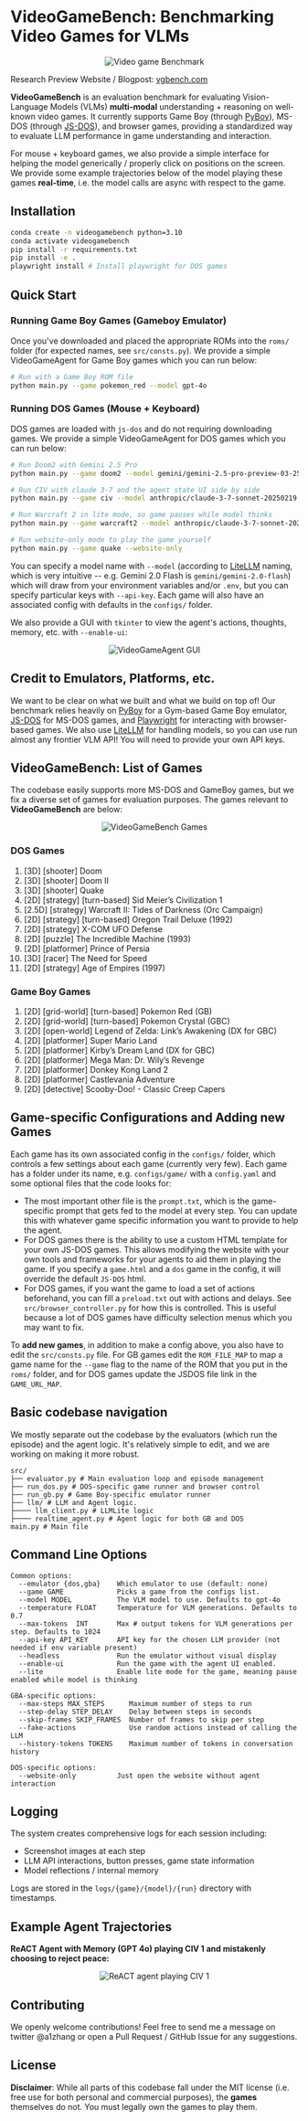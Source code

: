 # VideoGameBench: Benchmarking Video Games for VLMs
<p align="center">
  <img src="media/img/vgbench.png" alt="Video game Benchmark">
</p>

Research Preview Website / Blogpost: [vgbench.com](vgbench.com)

**VideoGameBench** is an evaluation benchmark for evaluating Vision-Language Models (VLMs) **multi-modal** understanding + reasoning on well-known video games. It currently supports Game Boy (through [PyBoy](https://github.com/Baekalfen/PyBoy)), MS-DOS (through [JS-DOS](https://js-dos.com/overview.html)), and browser games, providing a standardized way to evaluate LLM performance in game understanding and interaction.

For mouse + keyboard games, we also provide a simple interface for helping the model generically / properly click on positions on the screen. We provide some example trajectories below of the model playing these games **real-time**, i.e. the model calls are async with respect to the game.

## Installation

```bash
conda create -n videogamebench python=3.10
conda activate videogamebench
pip install -r requirements.txt
pip install -e .  
playwright install # Install playwright for DOS games
```

## Quick Start

### Running Game Boy Games (Gameboy Emulator)
Once you've downloaded and placed the appropriate ROMs into the `roms/` folder (for expected names, see `src/consts.py`). We provide a simple VideoGameAgent for Game Boy games which you can run below:

```bash
# Run with a Game Boy ROM file
python main.py --game pokemon_red --model gpt-4o

```

### Running DOS Games (Mouse + Keyboard)
DOS games are loaded with `js-dos` and do not requiring downloading games. We provide a simple VideoGameAgent for DOS games which you can run below:

```bash
# Run Doom2 with Gemini 2.5 Pro
python main.py --game doom2 --model gemini/gemini-2.5-pro-preview-03-25

# Run CIV with claude 3-7 and the agent state UI side by side
python main.py --game civ --model anthropic/claude-3-7-sonnet-20250219 --enable-ui

# Run Warcraft 2 in lite mode, so game pauses while model thinks
python main.py --game warcraft2 --model anthropic/claude-3-7-sonnet-20250219 --enable-ui

# Run website-only mode to play the game yourself
python main.py --game quake --website-only
```

You can specify a model name with `--model` (according to [LiteLLM](https://github.com/BerriAI/litellm) naming, which is very intuitive -- e.g. Gemini 2.0 Flash is `gemini/gemini-2.0-flash`) which will draw from your environment variables and/or `.env`, but you can specify particular keys with `--api-key`. Each game will also have an associated config with defaults in the `configs/` folder.

We also provide a GUI with `tkinter` to view the agent's actions, thoughts, memory, etc. with `--enable-ui`:

<p align="center">
  <img src="media/img/ui-example.jpg" alt="VideoGameAgent GUI">
</p>


## Credit to Emulators, Platforms, etc.
We want to be clear on what we built and what we build on top of! Our benchmark relies heavily on [PyBoy](https://github.com/Baekalfen/PyBoy) for a Gym-based Game Boy emulator, [JS-DOS](https://js-dos.com/overview.html) for MS-DOS games, and [Playwright](https://playwright.dev/) for interacting with browser-based games. We also use [LiteLLM](https://docs.litellm.ai/docs/) for handling models, so you can use run almost any frontier VLM API! You will need to provide your own API keys.

## VideoGameBench: List of Games
The codebase easily supports more MS-DOS and GameBoy games, but we fix a diverse set of games for evaluation purposes. The games relevant to **VideoGameBench** are below:

<p align="center">
  <img src="media/img/collage.png" alt="VideoGameBench Games">
</p>

### DOS Games
1. [3D] [shooter] Doom
2. [3D] [shooter] Doom II
3. [3D] [shooter] Quake
4. [2D] [strategy] [turn-based] Sid Meier’s Civilization 1
5. [2.5D] [strategy] Warcraft II: Tides of Darkness (Orc Campaign)
6. [2D] [strategy] [turn-based] Oregon Trail Deluxe (1992)
7. [2D] [strategy] X-COM UFO Defense
8. [2D] [puzzle] The Incredible Machine (1993)
9. [2D] [platformer] Prince of Persia
10. [3D] [racer] The Need for Speed
11. [2D] [strategy] Age of Empires (1997)

### Game Boy Games
1. [2D] [grid-world] [turn-based] Pokemon Red (GB)
2. [2D] [grid-world] [turn-based] Pokemon Crystal (GBC)
3. [2D] [open-world] Legend of Zelda: Link’s Awakening (DX for GBC)
4. [2D] [platformer] Super Mario Land
5. [2D] [platformer] Kirby’s Dream Land (DX for GBC)
6. [2D] [platformer] Mega Man: Dr. Wily’s Revenge
7. [2D] [platformer] Donkey Kong Land 2
8. [2D] [platformer] Castlevania Adventure
8. [2D] [detective] Scooby-Doo! - Classic Creep Capers 


## Game-specific Configurations and Adding new Games
Each game has its own associated config in the `configs/` folder, which controls a few settings about each game (currently very few). Each game has a folder under its name, e.g. `configs/game/` with a `config.yaml` and some optional files that the code looks for:
* The most important other file is the `prompt.txt`, which is the game-specific prompt that gets fed to the model at every step. You can update this with whatever game specific information you want to provide to help the agent.
* For DOS games there is the ability to use a custom HTML template for your own JS-DOS games. This allows modifying the website with your own tools and frameworks for your agents to aid them in playing the game. If you specify a `game.html` and a `dos` game in the config, it will override the default `JS-DOS` html.
* For DOS games, if you want the game to load a set of actions beforehand, you can fill a `preload.txt` out with actions and delays. See `src/browser_controller.py` for how this is controlled. This is useful because a lot of DOS games have difficulty selection menus which you may want to fix.

To **add new games**, in addition to make a config above, you also have to edit the `src/consts.py` file. For GB games edit the `ROM_FILE_MAP` to map a game name for the `--game` flag to the name of the ROM that you put in the `roms/` folder, and for DOS games update the JSDOS file link in the `GAME_URL_MAP`.

## Basic codebase navigation
We mostly separate out the codebase by the evaluators (which run the episode) and the agent logic. It's relatively simple to edit, and we are working on making it more robust.

```
src/
├── evaluator.py # Main evaluation loop and episode management
├── run_dos.py # DOS-specific game runner and browser control
├── run_gb.py # Game Boy-specific emulator runner
├── llm/ # LLM and Agent logic.
├──── llm_client.py # LLMLite logic
├──── realtime_agent.py # Agent logic for both GB and DOS
main.py # Main file
```

## Command Line Options

```
Common options:
  --emulator {dos,gba}    Which emulator to use (default: none)
  --game GAME             Picks a game from the configs list.
  --model MODEL           The VLM model to use. Defaults to gpt-4o
  --temperature FLOAT     Temperature for VLM generations. Defaults to 0.7
  --max-tokens  INT       Max # output tokens for VLM generations per step. Defaults to 1024
  --api-key API_KEY       API key for the chosen LLM provider (not needed if env variable present)
  --headless              Run the emulator without visual display
  --enable-ui             Run the game with the agent UI enabled.
  --lite                  Enable lite mode for the game, meaning pause enabled while model is thinking

GBA-specific options:
  --max-steps MAX_STEPS      Maximum number of steps to run
  --step-delay STEP_DELAY    Delay between steps in seconds
  --skip-frames SKIP_FRAMES  Number of frames to skip per step
  --fake-actions             Use random actions instead of calling the LLM
  --history-tokens TOKENS    Maximum number of tokens in conversation history

DOS-specific options:
  --website-only          Just open the website without agent interaction
```


## Logging

The system creates comprehensive logs for each session including:
- Screenshot images at each step
- LLM API interactions, button presses, game state information
- Model reflections / internal memory

Logs are stored in the `logs/{game}/{model}/{run}` directory with timestamps.

## Example Agent Trajectories

**ReACT Agent with Memory (GPT 4o) playing CIV 1 and mistakenly choosing to reject peace:**
<p align="center">
  <img src="media/clips/civ_lost_game.gif" alt="ReACT agent playing CIV 1">
</p>

## Contributing
We openly welcome contributions! Feel free to send me a message on twitter @a1zhang or open a Pull Request / GitHub Issue for any suggestions.

## License
**Disclaimer**: While all parts of this codebase fall under the MIT license (i.e. free use for both personal and commercial purposes), the **games** themselves do not. You must legally own the games to play them.
